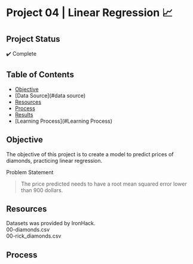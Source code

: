 <h1>Project 04 | Linear Regression 📈</h1>

## Project Status
:heavy_check_mark: Complete

## Table of Contents 
- [Objective](#objective)
- [Data Source](#data source)
- [Resources](#Resources)
- [Process](#Process)
- [Results](#Results)
- [Learning Process](#Learning Process)

## Objective
The objective of this project is to create a model to predict prices of diamonds, practicing linear regression.

Problem Statement
> The price predicted needs to have a root mean squared error lower than 900 dollars.

## Resources
Datasets was provided by IronHack. <br>
00-diamonds.csv<br>
00-rick_diamonds.csv<br>

## Process

